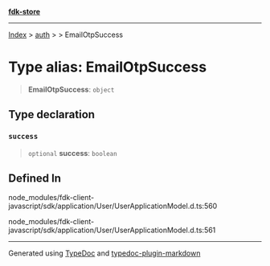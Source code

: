 [**fdk-store**](../../../README.md)
***

[Index](../../../API.md) > [auth](../../README.md) > [<internal>](../README.md) > EmailOtpSuccess

# Type alias: EmailOtpSuccess

> **EmailOtpSuccess**: `object`

## Type declaration

### `success`

> `optional` **success**: `boolean`

## Defined In

node\_modules/fdk-client-javascript/sdk/application/User/UserApplicationModel.d.ts:560

node\_modules/fdk-client-javascript/sdk/application/User/UserApplicationModel.d.ts:561

***
Generated using [TypeDoc](https://typedoc.org/) and [typedoc-plugin-markdown](https://www.npmjs.com/package/typedoc-plugin-markdown)
